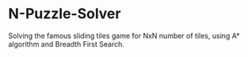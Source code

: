 # N-Puzzle-Solver
Solving the famous sliding tiles game for NxN number of tiles, using A* algorithm and Breadth First Search. 
